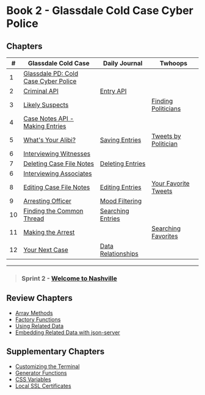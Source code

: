 # Book 2 - Glassdale Cold Case Cyber Police

## Chapters

| #  | Glassdale Cold Case | Daily Journal | Twhoops |
|--|--|--|--|
| 1 | [Glassdale PD: Cold Case Cyber Police](./chapters/GLASSDALE_PD_INTRO.md) |  |  |
| 2 | [Criminal API](./chapters/GLASSDALE_CRIMINAL_API.md) | [Entry API](./chapters/DAILY_JOURNAL_FETCHING.md) |  |
| 3 | [Likely Suspects](./chapters/GLASSDALE_CRIMINAL_HISTORY.md) |  | [Finding Politicians](./chapters/TWHOOPS_API.md) |
| 4 | [Case Notes API - Making Entries](./chapters/GLASSDALE_NOTES_API.md) |  |  |
| 5 | [What's Your Alibi?](./chapters/GLASSDALE_ALIBI.md) | [Saving Entries](./chapters/DAILY_JOURNAL_SAVING_ENTRIES.md) | [Tweets by Politician](./chapters/TWHOOPS_GETTING_TWEETS.md) |
| 6 | [Interviewing Witnesses](./chapters/GLASSDALE_WITNESSES.md) |  |  |
| 7 | [Deleting Case File Notes](./chapters/GLASSDALE_DELETE_NOTES.md) | [Deleting Entries](./chapters/DAILY_JOURNAL_DELETING_ENTRIES.md) |  |
| 6 | [Interviewing Associates](./chapters/GLASSDALE_ASSOCIATES.md) |  |  |
| 8 | [Editing Case File Notes](./chapters/GLASSDALE_EDIT_NOTES.md) | [Editing Entries](./chapters/DAILY_JOURNAL_EDITING_ENTRIES.md) | [Your Favorite Tweets](./chapters/TWHOOPS_FAVORITES.md) |
| 9 | [Arresting Officer](./chapters/GLASSDALE_ARRESTING_OFFICERS.md) | [Mood Filtering](./chapters/DAILY_JOURNAL_FILTERING_MOOD.md) |  |
| 10 | [Finding the Common Thread](./chapters/GLASSDALE_MULTIPLE_PARAMS.md) | [Searching Entries](./chapters/DAILY_JOURNAL_SEARCHING.md) |  |
| 11 | [Making the Arrest](./chapters/GLASSDALE_SUMMARY_VIEW.md) |  | [Searching Favorites](./chapters/TWHOOPS_SEARCH_FAVORITES.md) |
| 12 | [Your Next Case](./chapters/GLASSDALE_MANY_TO_MANY.md) | [Data Relationships](./chapters/DAILY_JOURNAL_MOOD_TABLE.md) |  |


---

> ### __Sprint 2__ - [Welcome to Nashville](https://github.com/nashville-software-school/welcome-to-nashville)

## Review Chapters

* [Array Methods](./chapters/JS_ARRAY_METHODS.md)
* [Factory Functions](./chapters/JS_FACTORY_FUNCTION.md)
* [Using Related Data](./chapters/JS_JOINING_DATA.md)
* [Embedding Related Data with json-server](./chapters/JS_JSON_SERVER_RELATIONSHIPS.md)

## Supplementary Chapters

* [Customizing the Terminal](./chapters/CLI_PERSONALIZATION.md)
* [Generator Functions](./chapters/JS_GENERATOR_FUNCTION.md)
* [CSS Variables](./chapters/CSS_VARIABLES.md)
* [Local SSL Certificates](./chapters/LOCAL_CERTS.md)
